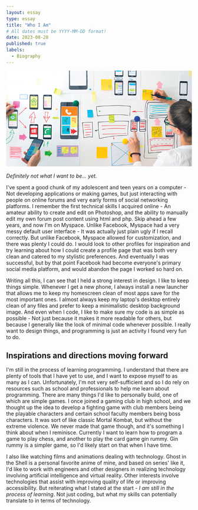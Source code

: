 ```yaml
---
layout: essay
type: essay
title: "Who I Am"
# All dates must be YYYY-MM-DD format!
date: 2023-08-28
published: true
labels:
  - Biography
---
```


<img class="image-fluid" src="../img/who-i-am-image.png">

*Definitely not what I want to be... yet.*

I've spent a good chunk of my adolescent and teen years on a computer - Not developing applications or making games, but just interacting with people on online forums and very early forms of social networking platforms. I remember the first technical skills I acquired online - An amateur ability to create and edit on Photoshop, and the ability to manually edit my own forum post content using html and php. Skip ahead a few years, and now I'm on Myspace. Unlike Facebook, Myspace had a very messy default user interface - It was actually just plain ugly if I recall correctly. But unlike Facebook, Myspace allowed for customization, and there was plenty I could do. I would look to other profiles for inspiration and try learning about how I could create a profile page that was both very clean and catered to my stylistic preferences. And eventually I was successful, but by that point Facebook had become everyone's primary social media platform, and would abandon the page I worked so hard on.

Writing all this, I can see that I held a strong interest in design. I like to keep things simple. Whenever I get a new phone, I always install a new launcher that allows me to keep my homescreen clean of most apps save for the most important ones. I almost always keep my laptop's desktop entirely clean of any files and prefer to keep a minimalistic desktop background image. And even when I code, I like to make sure my code is as simple as possible - Not just because it makes it more readable for others, but because I generally like the look of minimal code whenever possible. I really want to design things, and programming is just an activity I found very fun to do.

## Inspirations and directions moving forward

I'm still in the process of learning programming. I understand that there are plenty of tools that I have yet to use, and I want to expose myself to as many as I can. Unfortunately, I'm not very self-sufficient and so I do rely on resources such as school and professionals to help me learn about programming. There are many things I'd like to personally build, one of which are simple games. I once joined a gaming club in high school, and we thought up the idea to develop a fighting game with club members being the playable characters and certain school faculty members being boss characters. It was sort of like classic Mortal Kombat, but without the extreme violence. We never made that game though, and it's something I think about when I reminisce. Currently I want to learn how to program a game to play chess, and another to play the card game gin rummy. Gin rummy is a simpler game, so I'd likely start on that when I have time.

I also like watching films and animations dealing with technology. Ghost in the Shell is a personal favorite anime of mine, and based on series' like it, I'd like to work with engineers and other designers in realizing technology involving artificial intelligence and virtual reality. Other interests involve technologies that assist with improving quality of life or improving accessibility. But reiterating what I stated at the start - *I am still in the process of learning*. Not just coding, but what my skills can potentially translate to in terms of technology.
